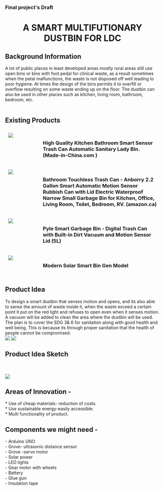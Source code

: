  ### Final project's Draft 

 <h1 align="center">A SMART MULTIFUTIONARY DUSTBIN FOR LDC</h1>
 <h2>Background Information</h2>
 A lot of public places in least developed areas mostly rural areas still use open bins or bins with foot pedal for clinical waste, as a result sometimes when the petal malfunctions, the waste is not disposed off well leading to poor hygiene. At times the design of the bins permits it to overfill or overflow resulting on some waste ending up on the floor.
The dustbin can also be used in other places such as kitchen, living room, bathroom, bedroom, etc. 
<br>
<br>
 <h2>Existing Products</h2>
 

<div style="display: flex; flex-direction: row;">
    <div style="flex: 1; padding: 10px;">
         <img src="img/final_project_draft/dustbin_pic1.png">
    </div>
    <div style="flex: 4; padding: 10px;">
        <h3>High Quality Kitchen Bathroom Smart Sensor Trash Can Automatic Sanitary Lady Bin. (Made-in-China.com )</h3>
</div>
</div> 

<div style="display: flex; flex-direction: row;">
    <div style="flex: 1; padding: 10px;">
         <img src="img/final_project_draft/dustbin_pic2.png">
    </div>
    <div style="flex: 4; padding: 10px;">
        <h3>Bathroom Touchless Trash Can - Anborry 2.2 Gallon Smart Automatic Motion Sensor Rubbish Can with Lid Electric Waterproof Narrow Small Garbage Bin for Kitchen, Office, Living Room, Toilet, Bedroom, RV. (amazon.ca)</h3>
</div>
</div> 

<div style="display: flex; flex-direction: row;">
    <div style="flex: 1; padding: 10px;">
         <img src="img/final_project_draft/dustbin_pic3.png">
    </div>
    <div style="flex: 4; padding: 10px;">
        <h3>Pyle Smart Garbage Bin - Digital Trash Can with Built-in Dirt Vacuum and Motion Sensor Lid (5L)</h3>
</div>
</div>

<div style="display: flex; flex-direction: row;">
    <div style="flex: 1; padding: 10px;">
         <img src="img/final_project_draft/dustbin_pic4.png.jpg">
    </div>
    <div style="flex: 4; padding: 10px;">
        <h3>Modern Solar Smart Bin Gen Model</h3>
</div>
</div>

<h2>Product Idea</h2>
To design a smart dustbin that senses motion and opens, and its also able to sense the amount of waste inside it, when the waste exceed a certain point it put on the red light and refuses to open even when it senses motion. A vacuum will be added to clean the area where the dustbin will be used.
The plan is to cover the SDG 3& 6 for sanitation along with good health and well being. This is because its through proper sanitation that the health of people cannot be compromised.

<style>
  .image-container{
    text-align: center;
  }

  .image-container img{
    display: inline-block;
    margin: 10px;
    max-width: 80%;
    max-height: 80%;
  }
</style>


<div class="image container">
  <img src="img/final_project_draft/dustbin_pic5.png">
  <img src="img/final_project_draft/dustbin_pic6.png">
</div>

<h2>Product Idea Sketch</h2>
<br>
<br>
<div class="image container">
    <img src="img/final_project_draft/dustbin_pic7.png.jpg">
</div>

<h2>Areas of Innovation -</h2>
*	Use of cheap materials- reduction of costs.<br>
*	Use sustainable energy-easily accessible.<br>
*	Multi functionality of product.<br>

<h2>Components we might need -</h2>
- Arduino UNO <br>
- Grove- ultrasonic distance sensor <br> 
-	Grove -servo motor<br>
-	Solar power<br>
-	LED lights <br>
-	Gear motor with wheels <br>
-	Battery <br>
-	Glue gun <br>
-	Insulation tape <br>







 <!--
 <br>
 <h1 align="center">SMART BODY TEMPERATURE BABY BRACELET</h1>
 The smart body temperature baby bracelet is a device that contains a smart thermometer which 
is wearable and continuously monitors the temperature of a baby, alarming the parent or 
caretaker wherever the temperature becomes abnormal.

<h2>BACKGROUND INFORMATION</h2>

According to research, heat stress and hyperthermia are common findings in sudden infant 
death syndrome (SIDS) victims. Sudden infant death syndrome (SIDS) is been defined as “the 
sudden death of an infant under 1 year of age whereas Hyperthermia is defined as an 
abnormally high body temperature caused by a failure of the heat-regulating mechanisms of 
the body to deal with the heat coming from the environment (The National Institutes of health-NIH). Due to the abnormal high body temperature of the baby, some babies end up dying.

Certain study done by Stanton in 1984, it showed that from 34 SIDS victims 
studied, “19 babies were unusually hot or sweating when found dead; 14 died in an unusually 
warm environment; 17 had evidence of a terminal infective illness; and 24 were excessively 
clothed or overwrapped. In 6 of 15 babies (40%) whose rectal temperature was recorded after 
death, the temperature was above 37°C, the highest being 42°C”. Profuse sweating has been 
found on the scene of SIDS, and some SIDS twins were found covered with abundant sweat. This bring us to the conclusion that considering this study results a lot of infant death were 
related to a high temperature in babies.

<h2>INTRODUCTION</h2>

Infant death is a problem affecting people worldwide, hence a need to bring about products that 
solve or reduce infant death rate is of high importance. With the background information 
provided it shows that one way of reducing death rates could be through regulating their 
temperatures not to reach the abnormal stage. Therefore, our group will be based on improving 
the existing smart watches available.

<h2 align="center">LITERATURE REVIEW</h2>

<h3>SMART BABY BRACELET/WATCH AVAILABLE IN THE MARKET</h3>
<br>

<div style="display: flex; flex-direction: row;">
    <div style="flex: 1; padding: 10px;">
         <img src="img/final_project_draft/proto1.png">
    </div>
    <div style="flex: 2; padding: 10px;">
        <h3> Liip Smart Baby Monitor Bracelet – Heartbeat,Oxygen and Temperature Sensor</h3><br>
          > Measures your babies’ real-time pulse,blood oxygen and distal temperature.<br>
          > Charges in one hour, allowing autonomy of 13 continuous hours.<br>
          > Detects vital signs in real-time.<br>
          > Connects up to 20 devices.<br>
          > Suitable for newborns to 7 years old.<br>
          > Price: £299.00, 2,674.75 RMB.<br>
</div>
</div>

<div style="display: flex; flex-direction: row;">
    <div style="flex: 1; padding: 10px;">
         <img src="img/final_project_draft/proto2.jpeg">
    </div>
    <div style="flex: 2; padding: 10px;">
        <h3> HALO Sleep Sure Smart Baby Monitor - Live Heart Rate View, Rollover,Skin Temperature,and Motion</h3><br>
          > Material: Plastic<br>
          > Color: White<br>
          > Compatible Devices: Smartphones<br>
          > Screen Size: 1.54<br>
          > Battery Life: 24 Hours<br>
          > Sensor Type: Temperature<br>
          > Battery Description: Lithium-Ion<br>
          > Price: $215.00, 1,569.95 RMB<br>
</div>
</div>

<div style="display: flex; flex-direction: row;">
    <div style="flex: 1; padding: 10px;">
         <img src="img/final_project_draft/proto3.jpeg">
    </div>
    <div style="flex: 2; padding: 10px;">
        <h3> BEMPU bracelet For body temperature (hypothermia)</h3><br>
          > detects and alerts in the event of hypothermia, facilitating improved thermal care of newborns.<br>
          > Has an intuitive audio-visual alarm<br>
          > Price: 1 to 20 USD, 7.30 to 146 RMB<br>
</div>
</div>

<div style="display: flex; flex-direction: row;">
    <div style="flex: 1; padding: 10px;">
         <img src="img/final_project_draft/proto4.jpeg">
    </div>
    <div style="flex: 2; padding: 10px;">
        <h3> Cherub Smart Body Temperature Bracelet Bluetooth Thermometer Child Baby Thermometer A smart product for measuring children’s body temperature, with alarm</h3><br>
          > Main control chip: AMICCOM A8105 <br>
          > Bluetooth version: BLE4.0<br>
          > Temperature sensor: NTC sensor<br>
          > Display: LCD<br>
          > Temperature accuracy: ± 0.1 (32 degree - 42 degree)<br>
          > Standby time: 12 months<br>
          > Strap: Silicone Length 22.5cm<br>
          > Price: MYR90.17, 139.64 RMB<br>
</div>
</div>
<br>
<br>
<br>

<h1>DIFFERENT POSITIONS USED TO PUT THE BRACELETS ON THE BABY’S BODY</h1>
<br>

<table>
  <tr>
    <td><img src="img/final_project_draft/position1.jpeg" alt="Image 1"></td>
    <td><img src="img/final_project_draft/position2.png" alt="Image 2"></td>
    <td><img src="img/final_project_draft/position3.jpeg" alt="Image 3"></td>
  </tr>
</table>





### PROJECT PLAN ****************************************************************************************

- Modify the existing baby smart body temperature bracelet as a develop a unique smart infant temperature monitoring bracelet that continuously monitors a baby's body temperature and provides real-time alerts to parents and caregivers when abnormalities are detected.
- Think of rural areas with less technology.
- Make the manufacture cost effective.
- Lullaby music for the baby's relaxation.

-->
